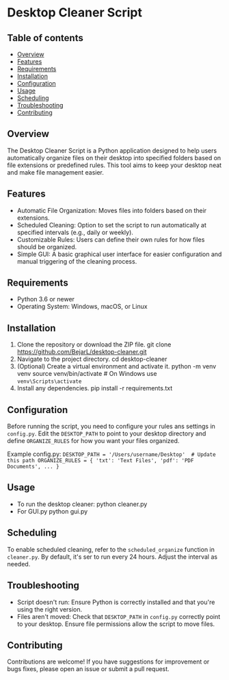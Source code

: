 # Desktop Cleaner Script

## Table of contents

- [Overview](#overview)
- [Features](#features)
- [Requirements](#requirements)
- [Installation](#installation)
- [Configuration](#configuration)
- [Usage](#usage)
- [Scheduling](#scheduling)
- [Troubleshooting](#troubleshooting)
- [Contributing](#contributing)


## Overview
The Desktop Cleaner Script is a Python application designed to help users automatically organize
files on their desktop into specified folders based on file extensions or predefined rules. 
This tool aims to keep your desktop neat and make file management easier.

## Features
* Automatic File Organization: Moves files into folders based on their extensions.
* Scheduled Cleaning: Option to set the script to run automatically at specified intervals (e.g., daily
or weekly).
* Customizable Rules: Users can define their own rules for how files should be organized.
* Simple GUI: A basic graphical user interface for easier configuration and manual triggering of the
cleaning process.

## Requirements
* Python 3.6 or newer
* Operating System: Windows, macOS, or Linux

## Installation
1. Clone the repository or download the ZIP file.
  git clone https://github.com/BejarL/desktop-cleaner.git
2. Navigate to the project directory.
  cd desktop-cleaner
3. (Optional) Create a virtual environment and activate it.
  python -m venv venv
  source venv/bin/activate # On Windows use `venv\Scripts\activate`
4. Install any dependencies.
  pip install -r requirements.txt

## Configuration
Before running the script, you need to configure your rules ans settings in `config.py`. Edit the 
`DESKTOP_PATH` to point to your desktop directory and define `ORGANIZE_RULES` for how you want your files 
organized.
  
Example config.py:
    `DESKTOP_PATH = '/Users/username/Desktop'  # Update this path
    ORGANIZE_RULES = {
        'txt': 'Text Files',
        'pdf': 'PDF Documents',
        ...
    }`
## Usage
* To run the desktop cleaner:
    python cleaner.py
* For GUI.py
    python gui.py

## Scheduling
To enable scheduled cleaning, refer to the `scheduled_organize` function in `cleaner.py`. By default,
it's ser to run every 24 hours. Adjust the interval as needed.

## Troubleshooting
* Script doesn't run: Ensure Python is correctly installed and that you're using the right version.
* Files aren't moved: Check that `DESKTOP_PATH` in `config.py` correctly point to your desktop.
  Ensure file permissions allow the script to move files.

## Contributing
Contributions are welcome! If you have suggestions for improvement or bugs fixes, please open an issue
or submit a pull request.